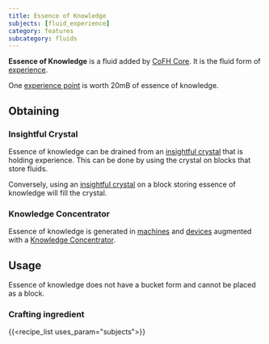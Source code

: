 ```yaml
---
title: Essence of Knowledge
subjects: [fluid_experience]
category: features
subcategory: fluids
---
```


**Essence of Knowledge** is a fluid added by [CoFH Core](../../cofh-core). It
is the fluid form of [experience](https://minecraft.fandom.com/wiki/Experience).

One [experience point](https://minecraft.fandom.com/wiki/Experience) is worth
20mB of essence of knowledge.

Obtaining
---------

### Insightful Crystal
Essence of knowledge can be drained from an
[insightful crystal](../../thermal-foundation/insightful-crystal) that is holding
experience. This can be done by using the crystal on blocks that store fluids.

Conversely, using an [insightful crystal](../../thermal-foundation/insightful-crystal)
on a block storing essence of knowledge will fill the crystal.

### Knowledge Concentrator
Essence of knowledge is generated in [machines](../../thermal-expansion/machines)
and [devices](../../thermal-expansion/devices) augmented with a
[Knowledge Concentrator](../../thermal-foundation/knowledge-concentrator).

Usage
-----

Essence of knowledge does not have a bucket form and cannot be placed as a block.

### Crafting ingredient
{{<recipe_list uses_param="subjects">}}